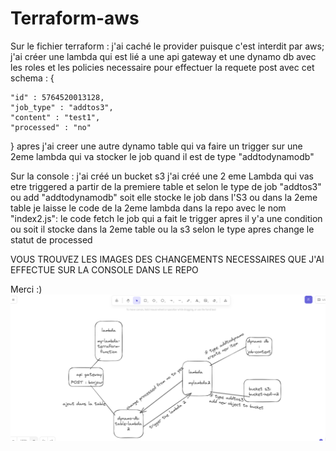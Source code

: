 ﻿# Terraform-aws
Sur le fichier terraform :
j'ai caché le provider puisque c'est interdit par aws;
j'ai créer une lambda qui est lié a une api gateway et une dynamo db avec les roles et les policies necessaire pour effectuer la requete post avec cet schema :
{
    
    "id" : 5764520013128,
    "job_type" : "addtos3",
    "content" : "test1",
    "processed" : "no"
}
apres j'ai creer une autre dynamo table qui va faire un trigger sur une 2eme lambda qui va stocker le job quand il est de type "addtodynamodb"

Sur la console :
j'ai créé un bucket s3
j'ai créé une 2 eme Lambda qui vas etre triggered a partir de la premiere table 
et selon le type de job "addtos3" ou add "addtodynamodb" soit elle stocke le job dans l'S3 ou dans la 2eme table
je laisse le code de la 2eme lambda dans la repo avec le nom "index2.js": 
le code fetch le job qui a fait le trigger 
apres il y'a une condition ou soit il stocke dans la 2eme table ou la s3 selon le type
apres change le statut de processed


VOUS TROUVEZ LES IMAGES DES CHANGEMENTS NECESSAIRES QUE J'AI EFFECTUE SUR LA CONSOLE DANS LE REPO

Merci :)
![Architecture](architecture.png)
